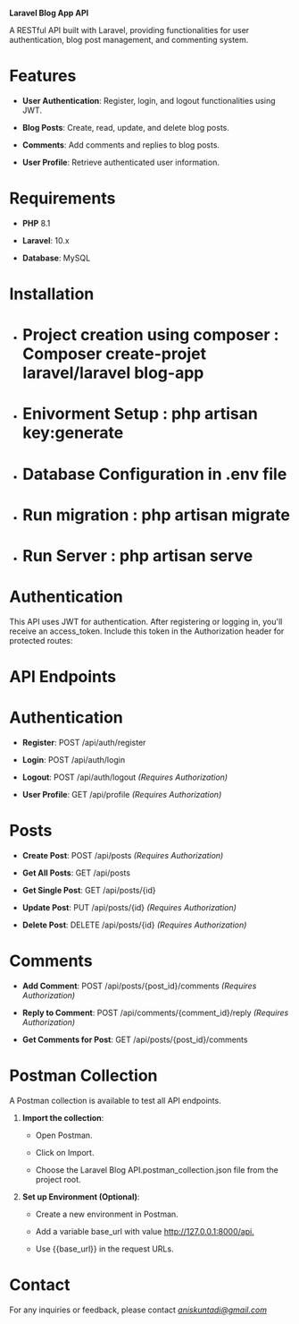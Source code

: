 **Laravel Blog App API**

A RESTful API built with Laravel, providing functionalities for user
authentication, blog post management, and commenting system.

# Features

-   **User Authentication**: Register, login, and logout functionalities
    using JWT.​

-   **Blog Posts**: Create, read, update, and delete blog posts.

-   **Comments**: Add comments and replies to blog posts.​

-   **User Profile**: Retrieve authenticated user information.​

# Requirements

-   **PHP** 8.1

-   **Laravel**: 10.x​

-   **Database**: MySQL

# Installation

-   # Project creation using composer : Composer create-projet laravel/laravel blog-app

-   # Enivorment Setup : php artisan key:generate

-   # Database Configuration in .env file

-   # Run migration : php artisan migrate

-   # Run Server : php artisan serve

# Authentication

This API uses JWT for authentication. After registering or logging in,
you\'ll receive an access_token. Include this token in the Authorization
header for protected routes:

# API Endpoints

# Authentication

-   **Register**: POST /api/auth/register

-   **Login**: POST /api/auth/login

-   **Logout**: POST /api/auth/logout *(Requires Authorization)*

-   **User Profile**: GET /api/profile *(Requires Authorization)*

# Posts

-   **Create Post**: POST /api/posts *(Requires Authorization)*

-   **Get All Posts**: GET /api/posts

-   **Get Single Post**: GET /api/posts/{id}

-   **Update Post**: PUT /api/posts/{id} *(Requires Authorization)*

-   **Delete Post**: DELETE /api/posts/{id} *(Requires Authorization)*

# Comments

-   **Add Comment**: POST /api/posts/{post_id}/comments *(Requires
    Authorization)*

-   **Reply to Comment**: POST /api/comments/{comment_id}/reply
    *(Requires Authorization)*

-   **Get Comments for Post**: GET /api/posts/{post_id}/comments

# Postman Collection

A Postman collection is available to test all API endpoints.​

1.  **Import the collection**:

    -   Open Postman.​

    -   Click on Import.​

    -   Choose the Laravel Blog API.postman_collection.json file from
        the project root.

2.  **Set up Environment (Optional)**:

    -   Create a new environment in Postman.​

    -   Add a variable base_url with value http://127.0.0.1:8000/api.​

    -   Use {{base_url}} in the request URLs.

# Contact

For any inquiries or feedback, please contact *aniskuntadi@gmail.com*

# 

# 

#  
